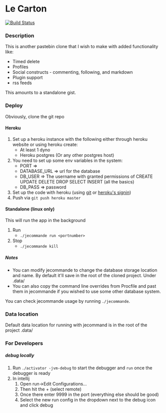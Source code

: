 Le Carton
=========

[![Build Status](https://travis-ci.org/maximx1/lecarton.svg?branch=master)](https://travis-ci.org/maximx1/lecarton)

### Description
This is another pastebin clone that I wish to make with added functionality like:

* Timed delete
* Profiles
* Social constructs - commenting, following, and markdown
* Plugin support
* rss feeds

This amounts to a standalone gist.

### Deploy
Obviously, clone the git repo 

#### Heroku
1. Set up a heroku instance with the following either through heroku website or using heroku create:
    * At least 1 dyno
    * Heroku postgres (Or any other postgres host)
2. You need to set up some env variables in the system:
    * PORT =>
    * DATABASE_URL => url for the database
    * DB_USER => The username with granted permissions of CREATE UPDATE DELETE DROP SELECT INSERT (all the basics)
    * DB_PASS => password
3. Set up the code with heroku (using [git](http://stackoverflow.com/a/5129733/3183419) or [heroku's signin](https://devcenter.heroku.com/articles/git#creating-a-heroku-remote))
4. Push via `git push heroku master`

#### Standalone (linux only)
This will run the app in the background
1. Run
    * `./jecommande run <portnumber>`
2. Stop
    * `./jecommande kill`

##### Notes
* You can modify jecommande to change the database storage location and name. By default it'll save in the root of the cloned project. Under .data/
* You can also copy the command line overrides from Procfile and past them in jecommande if you wished to use some other database system.

You can check jecommande usage by running `./jecommande`.

### Data location
Default data location for running with jecommand is in the root of the project .data/

### For Developers
##### debug locally
1. Run `./activator -jvm-debug` to start the debugger and `run` once the debugger is ready
2. In intellij
    1. Open run->Edit Configurations...
    2. Then hit the + (select remote)
    3. Once there enter 9999 in the port (everything else should be good)
    4. Select the new run config in the dropdown next to the debug icon and click debug
